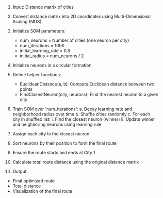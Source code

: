 1. Input: Distance matrix of cities
2. Convert distance matrix into 2D coordinates using Multi-Dimensional Scaling (MDS)

3. Initialize SOM parameters:
   - num_neurons = Number of cities (one neuron per city)
   - num_iterations = 1000
   - initial_learning_rate = 0.8
   - initial_radius = num_neurons / 2

4. Initialize neurons in a circular formation

5. Define helper functions:
   - EuclideanDistance(a, b): Compute Euclidean distance between two points
   - FindClosestNeuron(city, neurons): Find the nearest neuron to a given city

6. Train SOM over 'num_iterations':
   a. Decay learning rate and neighborhood radius over time
   b. Shuffle cities randomly
   c. For each city in shuffled list:
      i.   Find the closest neuron (winner)
      ii.  Update winner and neighboring neurons using learning rule

7. Assign each city to the closest neuron
8. Sort neurons by their position to form the final route
9. Ensure the route starts and ends at City 1
10. Calculate total route distance using the original distance matrix
11. Output:
   - Final optimized route
   - Total distance
   - Visualization of the final route
